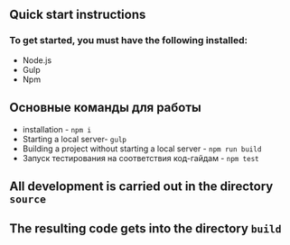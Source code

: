 ## Quick start instructions

### To get started, you must have the following installed:

- Node.js
- Gulp
- Npm

## Основные команды для работы

- installation - `npm i`
- Starting a local server- `gulp`
- Building a project without starting a local server - `npm run build`
- Запуск тестирования на соответствия код-гайдам - `npm test`

## All development is carried out in the directory `source`

## The resulting code gets into the directory `build`

<!--переводчик  -->
<!-- alt + t  -->
<!-- привет -->
<!-- Hey -->
<!-- оберуть в тег -->
<!-- alt + w   -->
<!-- <span>Hello</span> -->

